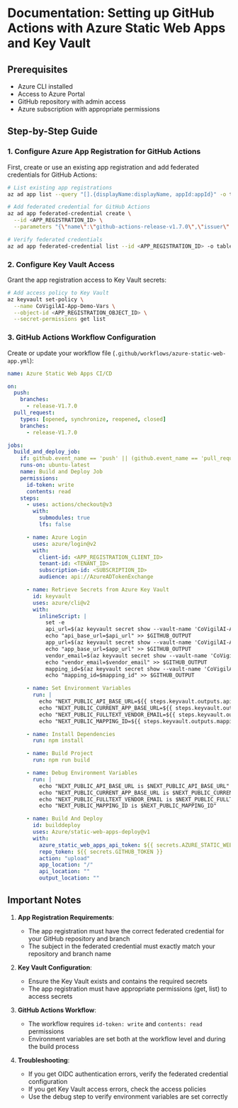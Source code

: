 # Documentation: Setting up GitHub Actions with Azure Static Web Apps and Key Vault

## Prerequisites

- Azure CLI installed
- Access to Azure Portal
- GitHub repository with admin access
- Azure subscription with appropriate permissions

## Step-by-Step Guide

### 1. Configure Azure App Registration for GitHub Actions

First, create or use an existing app registration and add federated credentials for GitHub Actions:

```bash
# List existing app registrations
az ad app list --query "[].{displayName:displayName, appId:appId}" -o table

# Add federated credential for GitHub Actions
az ad app federated-credential create \
  --id <APP_REGISTRATION_ID> \
  --parameters "{\"name\":\"github-actions-release-v1.7.0\",\"issuer\":\"https://token.actions.githubusercontent.com\",\"subject\":\"repo:CognifAI-solutions/Pharmacovigilence:ref:refs/heads/release-V1.7.0\",\"audiences\":[\"api://AzureADTokenExchange\"]}"

# Verify federated credentials
az ad app federated-credential list --id <APP_REGISTRATION_ID> -o table
```

### 2. Configure Key Vault Access

Grant the app registration access to Key Vault secrets:

```bash
# Add access policy to Key Vault
az keyvault set-policy \
  --name CoVigilAI-App-Demo-Vars \
  --object-id <APP_REGISTRATION_OBJECT_ID> \
  --secret-permissions get list
```

### 3. GitHub Actions Workflow Configuration

Create or update your workflow file (`.github/workflows/azure-static-web-app.yml`):

```yaml
name: Azure Static Web Apps CI/CD

on:
  push:
    branches:
      - release-V1.7.0
  pull_request:
    types: [opened, synchronize, reopened, closed]
    branches:
      - release-V1.7.0

jobs:
  build_and_deploy_job:
    if: github.event_name == 'push' || (github.event_name == 'pull_request' && github.event.action != 'closed')
    runs-on: ubuntu-latest
    name: Build and Deploy Job
    permissions:
      id-token: write
      contents: read
    steps:
      - uses: actions/checkout@v3
        with:
          submodules: true
          lfs: false

      - name: Azure Login
        uses: azure/login@v2
        with:
          client-id: <APP_REGISTRATION_CLIENT_ID>
          tenant-id: <TENANT_ID>
          subscription-id: <SUBSCRIPTION_ID>
          audience: api://AzureADTokenExchange

      - name: Retrieve Secrets from Azure Key Vault
        id: keyvault
        uses: azure/cli@v2
        with:
          inlineScript: |
            set -e
            api_url=$(az keyvault secret show --vault-name 'CoVigilAI-App-Demo-Vars' --name "NEXT-PUBLIC-API-BASE-URL" --query value -o tsv)
            echo "api_base_url=$api_url" >> $GITHUB_OUTPUT
            app_url=$(az keyvault secret show --vault-name 'CoVigilAI-App-Demo-Vars' --name "NEXT-PUBLIC-CURRENT-APP-BASE-URL" --query value -o tsv)
            echo "app_base_url=$app_url" >> $GITHUB_OUTPUT
            vendor_email=$(az keyvault secret show --vault-name 'CoVigilAI-App-Demo-Vars' --name "NEXT-PUBLIC-FULLTEXT-VENDOR-EMAIL" --query value -o tsv)
            echo "vendor_email=$vendor_email" >> $GITHUB_OUTPUT
            mapping_id=$(az keyvault secret show --vault-name 'CoVigilAI-App-Demo-Vars' --name "NEXT-PUBLIC-MAPPING-ID" --query value -o tsv)
            echo "mapping_id=$mapping_id" >> $GITHUB_OUTPUT

      - name: Set Environment Variables
        run: |
          echo "NEXT_PUBLIC_API_BASE_URL=${{ steps.keyvault.outputs.api_base_url }}" >> $GITHUB_ENV
          echo "NEXT_PUBLIC_CURRENT_APP_BASE_URL=${{ steps.keyvault.outputs.app_base_url }}" >> $GITHUB_ENV
          echo "NEXT_PUBLIC_FULLTEXT_VENDOR_EMAIL=${{ steps.keyvault.outputs.vendor_email }}" >> $GITHUB_ENV
          echo "NEXT_PUBLIC_MAPPING_ID=${{ steps.keyvault.outputs.mapping_id }}" >> $GITHUB_ENV

      - name: Install Dependencies
        run: npm install

      - name: Build Project
        run: npm run build

      - name: Debug Environment Variables
        run: |
          echo "NEXT_PUBLIC_API_BASE_URL is $NEXT_PUBLIC_API_BASE_URL"
          echo "NEXT_PUBLIC_CURRENT_APP_BASE_URL is $NEXT_PUBLIC_CURRENT_APP_BASE_URL"
          echo "NEXT_PUBLIC_FULLTEXT_VENDOR_EMAIL is $NEXT_PUBLIC_FULLTEXT_VENDOR_EMAIL"
          echo "NEXT_PUBLIC_MAPPING_ID is $NEXT_PUBLIC_MAPPING_ID"

      - name: Build And Deploy
        id: builddeploy
        uses: Azure/static-web-apps-deploy@v1
        with:
          azure_static_web_apps_api_token: ${{ secrets.AZURE_STATIC_WEB_APPS_API_TOKEN }}
          repo_token: ${{ secrets.GITHUB_TOKEN }}
          action: "upload"
          app_location: "/"
          api_location: ""
          output_location: ""
```

## Important Notes

1. **App Registration Requirements**:

   - The app registration must have the correct federated credential for your GitHub repository and branch
   - The subject in the federated credential must exactly match your repository and branch name

2. **Key Vault Configuration**:

   - Ensure the Key Vault exists and contains the required secrets
   - The app registration must have appropriate permissions (get, list) to access secrets

3. **GitHub Actions Workflow**:

   - The workflow requires `id-token: write` and `contents: read` permissions
   - Environment variables are set both at the workflow level and during the build process

4. **Troubleshooting**:
   - If you get OIDC authentication errors, verify the federated credential configuration
   - If you get Key Vault access errors, check the access policies
   - Use the debug step to verify environment variables are set correctly
